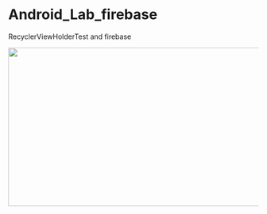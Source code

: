 # Android_Lab_firebase
RecyclerViewHolderTest and firebase

<image src="images/firebase.JPG" width="550" height="320" >
